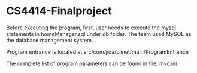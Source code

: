 CS4414-Finalproject
===================
Before executing the program, first, user needs to execute the mysql statements in homeManager.sql under db folder. The team used MySQL as the database management system. 

Program entrance is located at src/com/jida/clinet/main/ProgramEntrance

The complete list of program parameters can be found in file: mvc.ini


